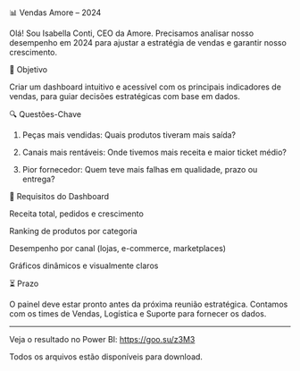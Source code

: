 
📊 Vendas Amore – 2024

Olá! Sou Isabella Conti, CEO da Amore. Precisamos analisar nosso desempenho em 2024 para ajustar a estratégia de vendas e garantir nosso crescimento.

🎯 Objetivo

Criar um dashboard intuitivo e acessível com os principais indicadores de vendas, para guiar decisões estratégicas com base em dados.

🔍 Questões-Chave

1. Peças mais vendidas: Quais produtos tiveram mais saída?


2. Canais mais rentáveis: Onde tivemos mais receita e maior ticket médio?


3. Pior fornecedor: Quem teve mais falhas em qualidade, prazo ou entrega?



📌 Requisitos do Dashboard

Receita total, pedidos e crescimento

Ranking de produtos por categoria

Desempenho por canal (lojas, e-commerce, marketplaces)

Gráficos dinâmicos e visualmente claros


⏳ Prazo

O painel deve estar pronto antes da próxima reunião estratégica. Contamos com os times de Vendas, Logística e Suporte para fornecer os dados.


---

Veja o resultado no Power BI:
https://goo.su/z3M3

Todos os arquivos estão disponíveis para download.

